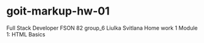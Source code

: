 # goit-markup-hw-01
Full Stack Developer FSON 82
group_6
Liulka Svitlana
Home work 1
Module 1: HTML Basics